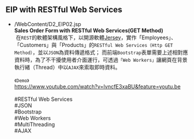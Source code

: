 ## EIP with RESTful Web Services

* /WebContent/D2_EIP02.jsp
  <br>
  **Sales Order Form with RESTful Web Services(GET Method)**
  <br>
  在`REST`的軟體架構風格下，以開源軟體[Jersey](https://jersey.github.io/index.html)，實作「Employees」、「Customers」與「Products」的`RESTful Web Services（Http GET Method）`，並以`JSON`為資料傳遞格式；
  而前端`Bootstrap`表單需要上述相對應資料時，為了不干擾使用者介面運行，可透過`「Web Workers」`讓網頁在背景執行緒（Thread）中以`AJAX`來索取即時資料。
  <br>
  <br>
  `《Demo》`
  <br>
  https://www.youtube.com/watch?v=lvncfE3xaBU&feature=youtu.be
  <br>
  <br>
  #RESTful Web Services<br>#JSON<br>#Bootstrap<br>#Web Workers<br>#MultiThreading<br>#AJAX
